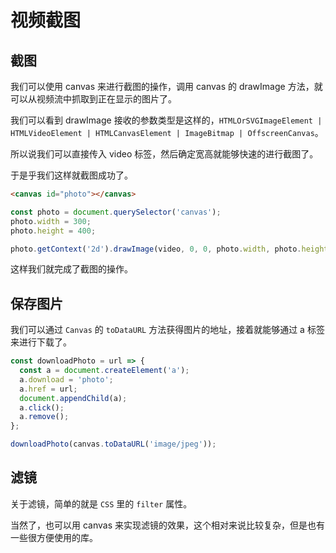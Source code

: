 # 视频截图

## 截图

我们可以使用 canvas 来进行截图的操作，调用 canvas 的 drawImage 方法，就可以从视频流中抓取到正在显示的图片了。

我们可以看到 drawImage 接收的参数类型是这样的，`HTMLOrSVGImageElement | HTMLVideoElement | HTMLCanvasElement | ImageBitmap | OffscreenCanvas`。

所以说我们可以直接传入 video 标签，然后确定宽高就能够快速的进行截图了。

于是乎我们这样就截图成功了。

```html
<canvas id="photo"></canvas>
```

```js
const photo = document.querySelector('canvas');
photo.width = 300;
photo.height = 400;

photo.getContext('2d').drawImage(video, 0, 0, photo.width, photo.height);
```

这样我们就完成了截图的操作。

## 保存图片

我们可以通过 `Canvas` 的 `toDataURL` 方法获得图片的地址，接着就能够通过 a 标签来进行下载了。

```js
const downloadPhoto = url => {
  const a = document.createElement('a');
  a.download = 'photo';
  a.href = url;
  document.appendChild(a);
  a.click();
  a.remove();
};

downloadPhoto(canvas.toDataURL('image/jpeg'));
```

## 滤镜

关于滤镜，简单的就是 `CSS` 里的 `filter` 属性。

当然了，也可以用 canvas 来实现滤镜的效果，这个相对来说比较复杂，但是也有一些很方便使用的库。
